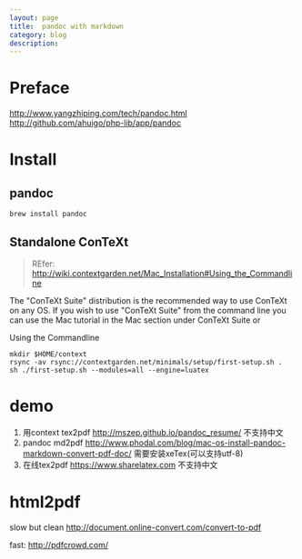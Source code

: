 ```yaml
---
layout: page
title:	pandoc with markdown
category: blog
description: 
---
```

# Preface
http://www.yangzhiping.com/tech/pandoc.html
http://github.com/ahuigo/php-lib/app/pandoc

# Install

## pandoc

	brew install pandoc

## Standalone ConTeXt
> REfer: http://wiki.contextgarden.net/Mac_Installation#Using_the_Commandline

The "ConTeXt Suite" distribution is the recommended way to use ConTeXt on any OS. If you wish to use "ConTeXt Suite" from the command line you can use the Mac tutorial in the Mac section under ConTeXt Suite or

Using the Commandline

	mkdir $HOME/context
	rsync -av rsync://contextgarden.net/minimals/setup/first-setup.sh .
	sh ./first-setup.sh --modules=all --engine=luatex

# demo
1. 用context tex2pdf http://mszep.github.io/pandoc_resume/ 不支持中文
2. pandoc md2pdf http://www.phodal.com/blog/mac-os-install-pandoc-markdown-convert-pdf-doc/ 需要安装xeTex(可以支持utf-8)
3. 在线tex2pdf https://www.sharelatex.com 不支持中文

# html2pdf
slow but clean
http://document.online-convert.com/convert-to-pdf

fast:
http://pdfcrowd.com/
